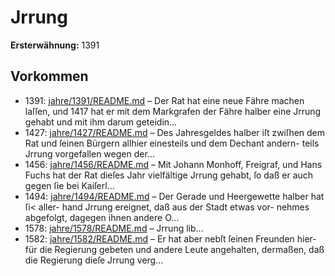 # Jrrung

**Ersterwähnung:** 1391

## Vorkommen
- 1391: [jahre/1391/README.md](../jahre/1391/README.md) – Der Rat hat eine neue Fähre machen laſſen, und 1417
hat er mit dem Markgrafen der Fähre halber eine Jrrung
gehabt und mit ihm darum geteidin...
- 1427: [jahre/1427/README.md](../jahre/1427/README.md) – Des Jahresgeldes halber iſt zwiſhen dem Rat und
ſeinen Bürgern allhier einesteils und dem Dechant andern-
teils Jrrung vorgefallen wegen der...
- 1456: [jahre/1456/README.md](../jahre/1456/README.md) – Mit Johann Monhoff, Freigraf, und Hans Fuchs hat
der Rat dieſes Jahr vielfältige Jrrung gehabt, ſo daß er
auch gegen ſie bei Kaiſerl...
- 1494: [jahre/1494/README.md](../jahre/1494/README.md) – Der Gerade und Heergewette halber hat ſi< aller-
hand Jrrung ereignet, daß aus der Stadt etwas vor-
nehmes abgefolgt, dagegen ihnen andere O...
- 1578: [jahre/1578/README.md](../jahre/1578/README.md) – Jrrung
lib...
- 1582: [jahre/1582/README.md](../jahre/1582/README.md) – Er hat aber nebſt ſeinen Freunden hier-
für die Regierung gebeten und andere Leute angehalten,
dermaßen, daß die Regierung dieſe Jrrung verg...

